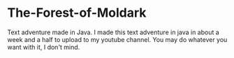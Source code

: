 # The-Forest-of-Moldark
Text adventure made in Java.
I made this text adventure in java in about a week and a half to upload to my youtube channel.
You may do whatever you want with it, I don't mind.
